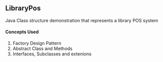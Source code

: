## LibraryPos
Java Class structure demonstration that represents a library POS system

#### Concepts Used
1) Factory Design Pattern
2) Abstract Class and Methods
3) Interfaces, Subclasses and extenions  
